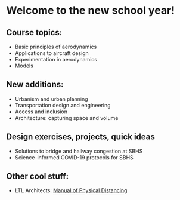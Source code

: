 # Welcome to the new school year!

## Course topics:
* Basic principles of aerodynamics
* Applications to aircraft design
* Experimentation in aerodynamics
* Models

## New additions:
* Urbanism and urban planning
* Transportation design and engineering
* Access and inclusion
* Architecture: capturing space and volume

## Design exercises, projects, quick ideas
* Solutions to bridge and hallway congestion at SBHS
* Science-informed COVID-19 protocols for SBHS

## Other cool stuff:
* LTL Architects: [Manual of Physical Distancing](https://issuu.com/djlewis72/docs/200622_manualphysicaldistancing_draft)